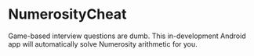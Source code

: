 # NumerosityCheat
Game-based interview questions are dumb. This in-development Android app will automatically solve Numerosity arithmetic for you.
